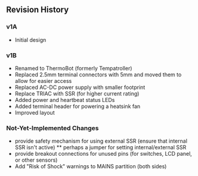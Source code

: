 
## Revision History

### v1A

* Initial design

### v1B

* Renamed to ThermoBot (formerly Tempatroller)
* Replaced 2.5mm terminal connectors with 5mm and moved them to allow for easier access
* Replaced AC-DC power supply with smaller footprint
* Replace TRIAC with SSR (for higher current rating)
* Added power and heartbeat status LEDs
* Added terminal header for powering a heatsink fan
* Improved layout


### Not-Yet-Implemented Changes

* provide safety mechanism for using external SSR (ensure that internal SSR isn't active)
** perhaps a jumper for setting internal/external SSR
* provide breakout connections for unused pins (for switches, LCD panel, or other sensors)
* Add "Risk of Shock" warnings to MAINS partition (both sides)

